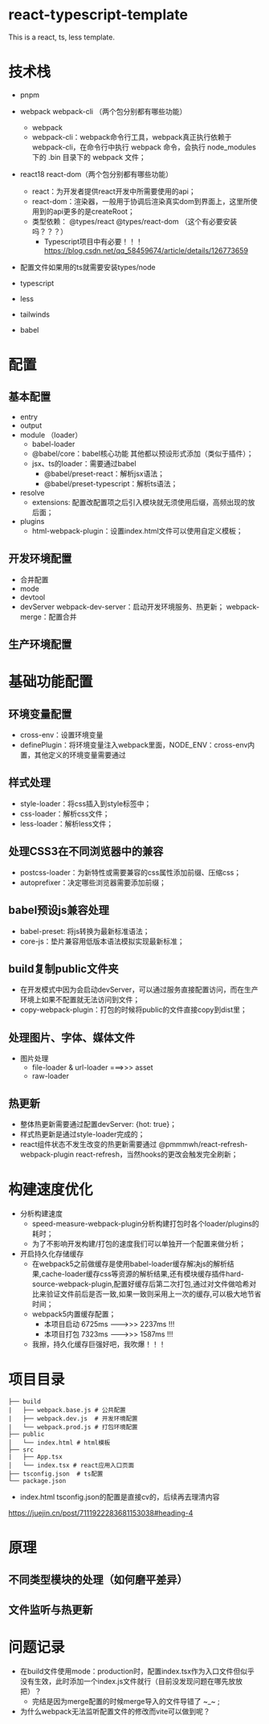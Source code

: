 <!--
 * @Author: xiaohu
 * @Date: 2023-08-16 10:26:31
 * @LastEditors: xiaohu
 * @LastEditTime: 2023-08-17 20:46:07
 * @FilePath: \react-typescript-template\README.md
 * @Description: 
-->
# react-typescript-template
This is a react, ts, less template.

# 技术栈
- pnpm
- webpack webpack-cli （两个包分别都有哪些功能）
  - webpack 
  - webpack-cli：webpack命令行工具，webpack真正执行依赖于webpack-cli，在命令行中执行 webpack 命令，会执行 node_modules 下的 .bin 目录下的 webpack 文件；
- react18 react-dom（两个包分别都有哪些功能）
  - react：为开发者提供react开发中所需要使用的api；
  - react-dom：渲染器，一般用于协调后渲染真实dom到界面上，这里所使用到的api更多的是createRoot；
  - 类型依赖： @types/react @types/react-dom （这个有必要安装吗？？？）
    - Typescript项目中有必要！！！ https://blog.csdn.net/qq_58459674/article/details/126773659
- 配置文件如果用的ts就需要安装types/node
- typescript
- less
- tailwinds

- babel


# 配置
## 基本配置
- entry
- output
- module （loader）
  - babel-loader
  - @babel/core：babel核心功能 其他都以预设形式添加（类似于插件）；
  - jsx、ts的loader：需要通过babel
    - @babel/preset-react：解析jsx语法；
    - @babel/preset-typescript：解析ts语法；
- resolve
  - extensions: 配置改配置项之后引入模块就无须使用后缀，高频出现的放后面；
- plugins
  - html-webpack-plugin：设置index.html文件可以使用自定义模板；

## 开发环境配置
- 合并配置
- mode
- devtool
- devServer
webpack-dev-server：启动开发环境服务、热更新；
webpack-merge：配置合并
## 生产环境配置
# 基础功能配置
## 环境变量配置
- cross-env：设置环境变量
- definePlugin：将环境变量注入webpack里面，NODE_ENV：cross-env内置，其他定义的环境变量需要通过
## 样式处理
- style-loader：将css插入到style标签中；
- css-loader：解析css文件；
- less-loader：解析less文件；
## 处理CSS3在不同浏览器中的兼容
- postcss-loader：为新特性或需要兼容的css属性添加前缀、压缩css；
- autoprefixer：决定哪些浏览器需要添加前缀；
## babel预设js兼容处理
- babel-preset: 将js转换为最新标准语法；
- core-js：垫片兼容用低版本语法模拟实现最新标准；
## build复制public文件夹
- 在开发模式中因为会启动devServer，可以通过服务直接配置访问，而在生产环境上如果不配置就无法访问到文件；
- copy-webpack-plugin：打包的时候将public的文件直接copy到dist里；
## 处理图片、字体、媒体文件
- 图片处理
  - file-loader & url-loader ===>>> asset
  - raw-loader
## 热更新
- 整体热更新需要通过配置devServer: {hot: true}；
- 样式热更新是通过style-loader完成的；
- react组件状态不发生改变的热更新需要通过  @pmmmwh/react-refresh-webpack-plugin react-refresh，当然hooks的更改会触发完全刷新；

# 构建速度优化
- 分析构建速度
  - speed-measure-webpack-plugin分析构建打包时各个loader/plugins的耗时；
  - 为了不影响开发构建/打包的速度我们可以单独开一个配置来做分析；
- 开启持久化存储缓存
  - 在webpack5之前做缓存是使用babel-loader缓存解决js的解析结果,cache-loader缓存css等资源的解析结果,还有模块缓存插件hard-source-webpack-plugin,配置好缓存后第二次打包,通过对文件做哈希对比来验证文件前后是否一致,如果一致则采用上一次的缓存,可以极大地节省时间；
  - webpack5内置缓存配置；
    - 本项目启动 6725ms --->>> 2237ms !!!
    - 本项目打包 7323ms --->>> 1587ms !!!
  - 我擦，持久化缓存巨强好吧，我吹爆！！！
# 项目目录

```
├── build
|   ├── webpack.base.js # 公共配置
|   ├── webpack.dev.js  # 开发环境配置
|   └── webpack.prod.js # 打包环境配置
├── public
│   └── index.html # html模板
├── src
|   ├── App.tsx 
│   └── index.tsx # react应用入口页面
├── tsconfig.json  # ts配置
└── package.json
```
- index.html tsconfig.json的配置是直接cv的，后续再去理清内容



https://juejin.cn/post/7111922283681153038#heading-4



# 原理
## 不同类型模块的处理（如何磨平差异）
## 文件监听与热更新








# 问题记录
- 在build文件使用mode：production时，配置index.tsx作为入口文件但似乎没有生效，此时添加一个index.js文件就行（目前没发现问题在哪先放放把）？
  - 完结是因为merge配置的时候merge导入的文件导错了 ~_~ ;
- 为什么webpack无法监听配置文件的修改而vite可以做到呢？